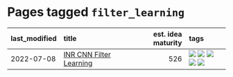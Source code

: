 # Pages tagged `filter_learning`

|last_modified|title|est. idea maturity|tags
|:---|:---|---:|:---|
|2022-07-08|[INR CNN Filter Learning](../INR_CNN_filter_learning.md)|526|[![](https://img.shields.io/badge/tag-CNN-8b768)](../tags/CNN.md) [![](https://img.shields.io/badge/tag-INR-3c3258)](../tags/INR.md) [![](https://img.shields.io/badge/tag-deep_learning-d47f6f)](../tags/deep_learning.md) [![](https://img.shields.io/badge/tag-experimental-32d44f)](../tags/experimental.md) [![](https://img.shields.io/badge/tag-filter_learning-913db)](../tags/filter_learning.md)|